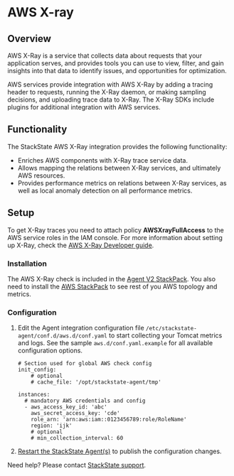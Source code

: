 # AWS X-ray

## Overview

AWS X-Ray is a service that collects data about requests that your application serves, and provides tools you can use to view, filter, and gain insights into that data to identify issues, and opportunities for optimization.

AWS services provide integration with AWS X-Ray by adding a tracing header to requests, running the X-Ray daemon, or making sampling decisions, and uploading trace data to X-Ray. The X-Ray SDKs include plugins for additional integration with AWS services.

## Functionality

The StackState AWS X-Ray integration provides the following functionality:

* Enriches AWS components with X-Ray trace service data.
* Allows mapping the relations between X-Ray services, and ultimately AWS resources.
* Provides performance metrics on relations between X-Ray services, as well as local anomaly detection on all performance metrics.

## Setup

To get X-Ray traces you need to attach policy **AWSXrayFullAccess** to the AWS service roles in the IAM console. For more information about setting up X-Ray, check the [AWS X-Ray Developer guide](https://docs.aws.amazon.com/xray/latest/devguide/aws-xray.html).

### Installation

The AWS X-Ray check is included in the [Agent V2 StackPack](/stackpacks/integrations/agent.md). You also need to install the [AWS StackPack](/stackpacks/integration/aws.md) to see rest of you AWS topology and metrics.

### Configuration

1. Edit the Agent integration configuration file `/etc/stackstate-agent/conf.d/aws.d/conf.yaml` to start collecting your Tomcat metrics and logs. See the sample `aws.d/conf.yaml.example` for all available configuration options.
    ```text
    # Section used for global AWS check config
    init_config:
        # optional
        # cache_file: '/opt/stackstate-agent/tmp'
    
    instances:
      # mandatory AWS credentials and config
      - aws_access_key_id: 'abc'
        aws_secret_access_key: 'cde'
        role_arn: 'arn:aws:iam::0123456789:role/RoleName'
        region: 'ijk'
        # optional
        # min_collection_interval: 60
    ```
2. [Restart the StackState Agent\(s\)](/stackpacks/integrations/agent.md#start-stop-restart-the-stackstate-agent) to publish the configuration changes.

Need help? Please contact [StackState support](https://support.stackstate.com/hc/en-us).

